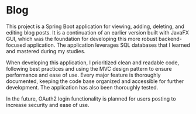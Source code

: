 # Blog
This project is a Spring Boot application for viewing, adding, deleting, and editing blog posts. It is a continuation of an earlier version built with JavaFX GUI, which was the foundation for developing this more robust backend-focused application. The application leverages SQL databases that I learned and mastered during my studies.

When developing this application, I prioritized clean and readable code, following best practices and using the MVC design pattern to ensure performance and ease of use. Every major feature is thoroughly documented, keeping the code base organized and accessible for further development. The application has also been thoroughly tested.

In the future, OAuth2 login functionality is planned for users posting to increase security and ease of use.
